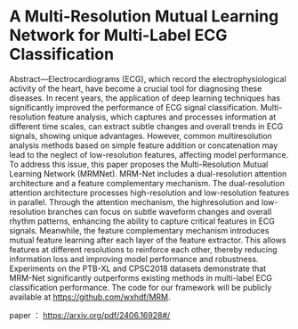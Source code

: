# A Multi-Resolution Mutual Learning Network for Multi-Label ECG Classification

Abstract—Electrocardiograms (ECG), which record the electrophysiological activity of the heart, have become a crucial tool for diagnosing these diseases. In recent years, the application of deep learning techniques has significantly improved the performance of ECG signal classification. Multi-resolution feature analysis, which captures and processes information at different time scales, can extract subtle changes and overall trends in ECG signals, showing unique advantages. However, common multiresolution analysis methods based on simple feature addition or concatenation may lead to the neglect of low-resolution features, affecting model performance. To address this issue, this paper proposes the Multi-Resolution Mutual Learning Network (MRMNet). MRM-Net includes a dual-resolution attention architecture and a feature complementary mechanism. The dual-resolution attention architecture processes high-resolution and low-resolution features in parallel. Through the attention mechanism, the highresolution and low-resolution branches can focus on subtle waveform changes and overall rhythm patterns, enhancing the ability to capture critical features in ECG signals. Meanwhile, the feature complementary mechanism introduces mutual feature learning after each layer of the feature extractor. This allows features at different resolutions to reinforce each other, thereby reducing information loss and improving model performance and robustness. Experiments on the PTB-XL and CPSC2018 datasets demonstrate that MRM-Net significantly outperforms existing methods in multi-label ECG classification performance. The code for our framework will be publicly available at https://github.com/wxhdf/MRM.


paper ： https://arxiv.org/pdf/2406.16928#/

